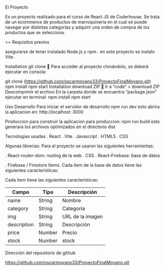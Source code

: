 El  Proyecto 

Es un proyecto realizado para el curso de React JS de Coderhouse.
Se trata de un ecommerce de productos de marroquineria en el cual se puede navegar por distintas categorías y adquirir una orden de compra de los productos que se selecciona.


== Requisitos previos

asegurarse de tener instalado Node.js y npm . en este proyecto se instalo Vite.

Installation git clone 🔧
Para acceder al proyecto clonándolo, se deberá ejecutar en consola:

git clone  (https://github.com/oscarmoyano33/ProyectoFinalMoyano.git)
npm install 
npm start
Installation download ZIP 🔧
Ir a “code” > download ZIP
Descomprimir el archivo
En la carpeta donde se encuentra “package.json” ejecutar en terminal: 
npm install
npm start

Uso
Desarrollo
Para iniciar el servidor de desarrollo
npm run dev
esto abrira la aplicacion en: http://localhost: 3000

Produccion
para construir la aplicacion para produccion: 
npm run build
esto generara los archivos optimizados en el directorio dist

Tecnologias usadas
. React
. Vite
. Javascript
. HTML5
. CSS



Algunas librerias:
Para el proyecto se usaron las siguientes herramientas:

. React-router-dom: routing de la web
. CSS
. React-Firebase: base de datos

. Firebase / Firestore
Items. Cada item de la base de datos tiene las siguientes características:


Cada item tiene las siguientes características:

|    Campo       |   Tipo    |   Descripción      |
| -------------- | --------- | ------------------ |
| name           | String    | Nombre             |
| category       | String    | Categoría          |
| img            | String    | URL de la imagen   |
| description    | String    | Descripción        |
| price          | Number    | Precio             |
| stock          | Number    | stock              |


Dirección del repositorio de github

https://github.com/oscarmoyano33/ProyectoFinalMoyano.git

